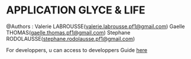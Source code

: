 # APPLICATION GLYCE & LIFE

@Authors : 
Valerie LABROUSSE(valerie.labrousse.pf1@gmail.com)
Gaelle THOMAS(gaelle.thomas.pf1@gmail.com)
Stephane RODOLAUSSE(stephane.rodolausse.pf1@gmail.com)

For developpers, u can access to developpers Guide [here](https://github.com/vagaste/sprinGlyce/blob/master/Developper_Guide.MD)
